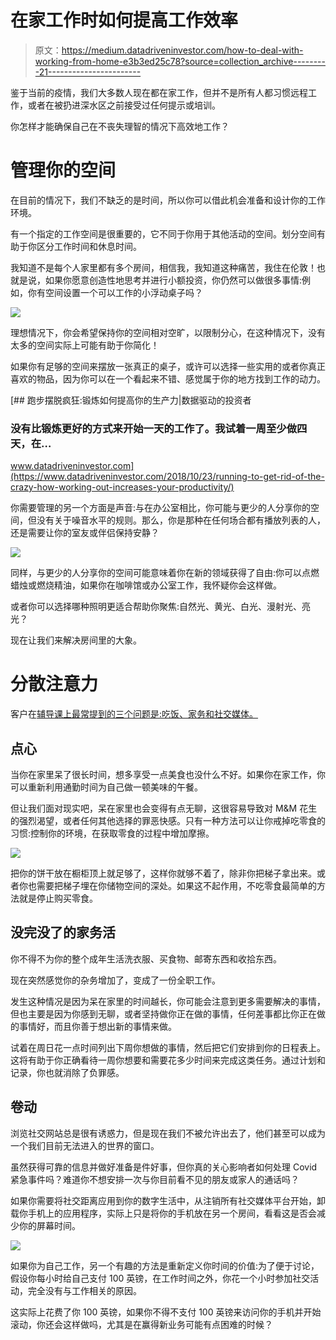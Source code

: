 # 在家工作时如何提高工作效率

> 原文：<https://medium.datadriveninvestor.com/how-to-deal-with-working-from-home-e3b3ed25c78?source=collection_archive---------21----------------------->

鉴于当前的疫情，我们大多数人现在都在家工作，但并不是所有人都习惯远程工作，或者在被扔进深水区之前接受过任何提示或培训。

你怎样才能确保自己在不丧失理智的情况下高效地工作？

# **管理你的空间**

在目前的情况下，我们不缺乏的是时间，所以你可以借此机会准备和设计你的工作环境。

有一个指定的工作空间是很重要的，它不同于你用于其他活动的空间。划分空间有助于你区分工作时间和休息时间。

我知道不是每个人家里都有多个房间，相信我，我知道这种痛苦，我住在伦敦！也就是说，如果你愿意创造性地思考并进行小额投资，你仍然可以做很多事情:例如，你有空间设置一个可以工作的小浮动桌子吗？

![](img/0b1452b3aae644d9d10c1ae1594875bc.png)

理想情况下，你会希望保持你的空间相对空旷，以限制分心，在这种情况下，没有太多的空间实际上可能有助于你简化！

如果你有足够的空间来摆放一张真正的桌子，或许可以选择一些实用的或者你真正喜欢的物品，因为你可以在一个看起来不错、感觉属于你的地方找到工作的动力。

[](https://www.datadriveninvestor.com/2018/10/23/running-to-get-rid-of-the-crazy-how-working-out-increases-your-productivity/) [## 跑步摆脱疯狂:锻炼如何提高你的生产力|数据驱动的投资者

### 没有比锻炼更好的方式来开始一天的工作了。我试着一周至少做四天，在…

www.datadriveninvestor.com](https://www.datadriveninvestor.com/2018/10/23/running-to-get-rid-of-the-crazy-how-working-out-increases-your-productivity/) 

你需要管理的另一个方面是声音:与在办公室相比，你可能与更少的人分享你的空间，但没有关于噪音水平的规则。那么，你是那种在任何场合都有播放列表的人，还是需要让你的室友或伴侣保持安静？

![](img/ec702cdbe5107d42ac9a2b233fa16fe0.png)

同样，与更少的人分享你的空间可能意味着你在新的领域获得了自由:你可以点燃蜡烛或燃烧精油，如果你在咖啡馆或办公室工作，我怀疑你会这样做。

或者你可以选择哪种照明更适合帮助你聚焦:自然光、黄光、白光、漫射光、亮光？

现在让我们来解决房间里的大象。

# **分散注意力**

客户在[辅导课上最常提到的三个问题是:吃饭、家务和社交媒体。](https://www.curated-success.com/coaching)

## 点心

当你在家里呆了很长时间，想多享受一点美食也没什么不好。如果你在家工作，你可以重新利用通勤时间为自己做一顿美味的午餐。

但让我们面对现实吧，呆在家里也会变得有点无聊，这很容易导致对 M&M 花生的强烈渴望，或者任何其他选择的罪恶快感。只有一种方法可以让你戒掉吃零食的习惯:控制你的环境，在获取零食的过程中增加摩擦。

![](img/ae4ccb9dacfd309229120e5cad6b71a2.png)

把你的饼干放在橱柜顶上就足够了，这样你就够不着了，除非你把梯子拿出来。或者你也需要把梯子埋在你储物空间的深处。如果这不起作用，不吃零食最简单的方法就是停止购买零食。

## 没完没了的家务活

你不得不为你的整个成年生活洗衣服、买食物、邮寄东西和收拾东西。

现在突然感觉你的杂务增加了，变成了一份全职工作。

发生这种情况是因为呆在家里的时间越长，你可能会注意到更多需要解决的事情，但也主要是因为你感到无聊，或者坚持做你正在做的事情，任何差事都比你正在做的事情好，而且你善于想出新的事情来做。

试着在周日花一点时间列出下周你想做的事情，然后把它们安排到你的日程表上。这将有助于你正确看待一周你想要和需要花多少时间来完成这类任务。通过计划和记录，你也就消除了负罪感。

## 卷动

浏览社交网站总是很有诱惑力，但是现在我们不被允许出去了，他们甚至可以成为一个我们目前无法进入的世界的窗口。

虽然获得可靠的信息并做好准备是件好事，但你真的关心影响者如何处理 Covid 紧急事件吗？难道你不想安排一次与你目前看不见的朋友或家人的通话吗？

如果你需要将社交距离应用到你的数字生活中，从注销所有社交媒体平台开始，卸载你手机上的应用程序，实际上只是将你的手机放在另一个房间，看看这是否会减少你的屏幕时间。

![](img/782222bcfebe6d91bbb15edd555d0a3f.png)

如果你为自己工作，另一个有趣的方法是重新定义你时间的价值:为了便于讨论，假设你每小时给自己支付 100 英镑，在工作时间之外，你花一个小时参加社交活动，完全没有与工作相关的原因。

这实际上花费了你 100 英镑，如果你不得不支付 100 英镑来访问你的手机并开始滚动，你还会这样做吗，尤其是在赢得新业务可能有点困难的时候？